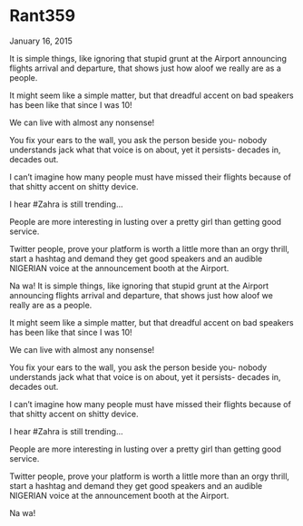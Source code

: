 # Rant359


January 16, 2015

It is simple things, like ignoring that stupid grunt at the Airport announcing flights arrival and departure, that shows just how aloof we really are as a people.

It might seem like a simple matter, but that dreadful accent on bad speakers has been like that since I was 10!

We can live with almost any nonsense!

You fix your ears to the wall, you ask the person beside you- nobody understands jack what that voice is on about, yet it persists- decades in, decades out.

I can’t imagine how many people must have missed their flights because of that shitty accent on shitty device.

I hear #Zahra is still trending…

People are more interesting in lusting over a pretty girl than getting good service.

Twitter people, prove your platform is worth a little more than an orgy thrill, start a hashtag and demand they get good speakers and an audible NIGERIAN voice at the announcement booth at the Airport.

Na wa!
It is simple things, like ignoring that stupid grunt at the Airport announcing flights arrival and departure, that shows just how aloof we really are as a people.

It might seem like a simple matter, but that dreadful accent on bad speakers has been like that since I was 10!

We can live with almost any nonsense!

You fix your ears to the wall, you ask the person beside you- nobody understands jack what that voice is on about, yet it persists- decades in, decades out.

I can’t imagine how many people must have missed their flights because of that shitty accent on shitty device.

I hear #Zahra is still trending…

People are more interesting in lusting over a pretty girl than getting good service.

Twitter people, prove your platform is worth a little more than an orgy thrill, start a hashtag and demand they get good speakers and an audible NIGERIAN voice at the announcement booth at the Airport.

Na wa!
